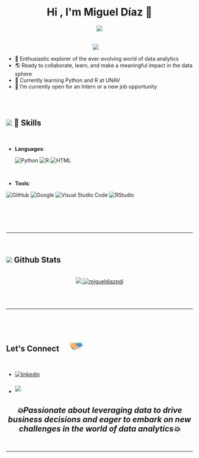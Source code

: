 <h1 align="center"> <b>Hi , I'm Miguel Díaz 👋</b> </h1>
<!--  -->
<p align="center">
  <a href="https://github.com/DenverCoder1/readme-typing-svg"><img src="https://readme-typing-svg.herokuapp.com?font=Time+New+Roman&color=cyan&size=25&center=true&vCenter=true&width=600&height=100&lines=Unlocking+data's+hidden+stories;BBA+student+by+day,+Data+Analysist+by+night;Weaving+insights+from+the+digital+realm"></a>
</p>

<br>
<picture>
  <img src="https://static.vecteezy.com/system/resources/previews/007/559/606/original/a-children-learning-coding-or-computer-programming-flat-illustration-coding-for-kids-basic-computer-programing-can-be-used-for-web-landing-page-social-media-promotion-etc-vector.jpg" align="right" width="270px">
</picture>


<br>

- 🌝 Enthusiastic explorer of the ever-evolving world of data analytics
- 🌎 Ready to collaborate, learn, and make a meaningful impact in the data sphere
- 🔭 Currently learning Python and R at UNAV
- 📖 I’m currently open for an Intern or a new job opportunity

<br><br>

## <img src="https://media2.giphy.com/media/QssGEmpkyEOhBCb7e1/giphy.gif?cid=ecf05e47a0n3gi1bfqntqmob8g9aid1oyj2wr3ds3mg700bl&rid=giphy.gif" width ="25"><b> 🤹 Skills</b>
<br>

<p align="center">

- **Languages**:

    ![Python](https://img.shields.io/badge/Python%20-%2314354C.svg?style=for-the-badge&logo=python&logoColor=white)
    ![R](https://img.shields.io/badge/R%20-%2769a84f.svg?style=for-the-badge&logo=r&logoColor=white)
    ![HTML](https://img.shields.io/badge/HTML%20-%23E34F26.svg?style=for-the-badge&logo=html5&logoColor=white)


<br>   


- **Tools**:

![GitHub](https://img.shields.io/badge/github-%23121011.svg?style=for-the-badge&logo=github&logoColor=white)
![Google](https://img.shields.io/badge/google-%234285F4.svg?style=for-the-badge&logo=google&logoColor=white)
![Visual Studio Code](https://img.shields.io/badge/Visual%20Studio%20Code-0078d7.svg?style=for-the-badge&logo=visual-studio-code&logoColor=white)
![RStudio](https://img.shields.io/badge/RStudio-%2345a4e5.svg?style=for-the-badge&logo=rstudio&logoColor=white)

<br>


</p>

<br>
<br>

-----

<br>


## <img src="https://media.giphy.com/media/iY8CRBdQXODJSCERIr/giphy.gif" width="35"><b> Github Stats </b>
<br>

<div align="center">

<a href="https://github.com/migueldiazpdj/">
  <img src="https://github-readme-stats.vercel.app/api?username=migueldiazpdj&include_all_commits=true&count_private=true&show_icons=true&line_height=20&title_color=7A7ADB&icon_color=2234AE&text_color=D3D3D3&bg_color=0,000000,130F40" width="450"/>
  <img src="https://github-readme-stats.vercel.app/api/top-langs?username=migueldiazpdj&show_icons=true&locale=en&layout=compact&line_height=20&title_color=7A7ADB&icon_color=2234AE&text_color=D3D3D3&bg_color=0,000000,130F40" width="375"  alt="migueldiazpdj"/>

</a>
</div>

<br>
<br>
<br>

-----

<br>
<br>

## <b> Let's Connect </b><img src="https://github.com/0xAbdulKhalid/0xAbdulKhalid/raw/main/assets/mdImages/handshake.gif" width ="80">
<br>
<div align='left'>

<ul>

<li>
<a href="(https://www.linkedin.com/in/migueldiazperezdejuan/" target="_blank">
<img src="https://img.shields.io/badge/linkedin:  migueldiazperezdejuan-%2300acee.svg?color=405DE6&style=for-the-badge&logo=linkedin&logoColor=white" alt=linkedin style="margin-bottom: 5px;"/>
</a>
</li>

<br>

<li>
<a href="mailto:migueldiazperezdejuan@gmail.com" target="_blank">
<img src="https://img.shields.io/badge/gmail:  migueldiazperezdejuan-%23EA4335.svg?style=for-the-badge&logo=gmail&logoColor=white" t=mail style="margin-bottom: 5px;" />
</a>
</li>
	
</ul>
</div>

<div align='center'>

## <b><i>💥Passionate about leveraging data to drive business decisions and eager to embark on new challenges in the world of data analytics💥</i></b>

</div>
<br>

---

<br>
